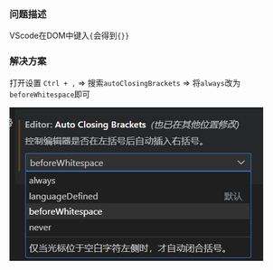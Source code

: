 ### 问题描述
VScode在DOM中键入`{`会得到`{}}`

### 解决方案
打开设置 `Ctrl + ,` => 搜索`autoClosingBrackets` => 将`always`改为`beforeWhitespace`即可

![1689610815254](image/VSCode括号自动闭合问题/1689610815254.png)
